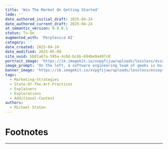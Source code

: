 ```yaml
---
title: 'Win The Market On Getting Started'
lede: ''
date_authored_initial_draft: 2025-04-24
date_authored_current_draft: 2025-04-24
at_semantic_version: 0.0.0.1
status: To-Do
augmented_with: 'Perplexica AI'
category: ''
date_created: 2025-04-24
date_modified: 2025-05-09
site_uuid: bb01a67a-595a-4c0d-bc6b-694be9a497c0
portrait_image: 'https://ik.imagekit.io/xvpgfijuw/uploads/lossless/essays/2025-05-04_portraitimage_Win-the-Market-on-Getting-Started_f40c75ff-7ad0-4cdf-b4b9-6ff9d96ca818_0SvWcndXN.jpg'
image_prompt: 'On the left, a software engineering team of geeks is building a bus from spare parts.  Parts are all over the ground, they have grease and sweat all over their faces and hands. The bus looks far from finished.  On the right, a bus is already built and new and fancy.  The bus door is open, and the same software engineering team characters are clean and calm, getting on the bus with a ticket in hand.'
banner_image: 'https://ik.imagekit.io/xvpgfijuw/uploads/lossless/essays/2025-05-04_bannerimage_Win-the-Market-on-Getting-Started_e53e0c43-0f5f-4052-a8ea-06a7bbd5ebc5_Bfkt547qJ.jpg'
tags:
  - Marketing-Strategies
  - State-Of-The-Art-Practices
  - Explainers
  - Explorations
  - Additional-Context
authors:
  - Michael Staton
---
```


# Footnotes
***
